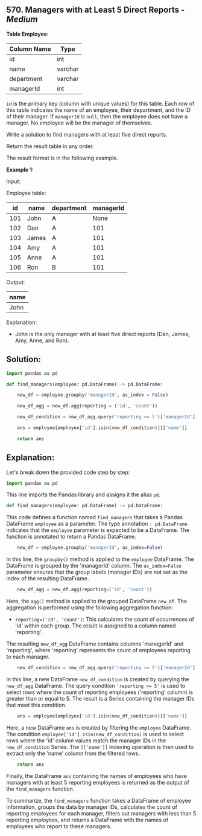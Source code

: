 ## 570. Managers with at Least 5 Direct Reports - *Medium*

**Table Employee:**

| Column Name | Type    |
|-------------|---------|
| id          | int     |
| name        | varchar |
| department  | varchar |
| managerId   | int     |

`id` is the primary key (column with unique values) for this table.
Each row of this table indicates the name of an employee, their department, and the ID of their manager.
If `managerId` is `null`, then the employee does not have a manager.
No employee will be the manager of themselves.

Write a solution to find managers with at least five direct reports.

Return the result table in any order.

The result format is in the following example.

**Example 1:**

Input: 

Employee table:

| id  | name  | department | managerId |
|-----|-------|------------|-----------|
| 101 | John  | A          | None      |
| 102 | Dan   | A          | 101       |
| 103 | James | A          | 101       |
| 104 | Amy   | A          | 101       |
| 105 | Anne  | A          | 101       |
| 106 | Ron   | B          | 101       |

Output: 

| name |
|------|
| John |

Explanation: 
- John is the only manager with at least five direct reports (Dan, James, Amy, Anne, and Ron).

## **Solution:**

```python
import pandas as pd

def find_managers(employee: pd.DataFrame) -> pd.DataFrame:

    new_df = employee.groupby('managerId', as_index = False)

    new_df_agg = new_df.agg(reporting = ('id', 'count'))

    new_df_condition = new_df_agg.query('reporting >= 5')['managerId']

    ans = employee[employee['id'].isin(new_df_condition)][['name']]

    return ans
```

## Explanation:

Let's break down the provided code step by step:

```python
import pandas as pd
```
This line imports the Pandas library and assigns it the alias `pd`.

```python
def find_managers(employee: pd.DataFrame) -> pd.DataFrame:
```
This code defines a function named `find_managers` that takes a Pandas DataFrame `employee` as a parameter. The type annotation `: pd.DataFrame` indicates that the `employee` parameter is expected to be a DataFrame. The function is annotated to return a Pandas DataFrame.

```python
    new_df = employee.groupby('managerId', as_index=False)
```
In this line, the `groupby()` method is applied to the `employee` DataFrame. The DataFrame is grouped by the 'managerId' column. The `as_index=False` parameter ensures that the group labels (manager IDs) are not set as the index of the resulting DataFrame.

```python
    new_df_agg = new_df.agg(reporting=('id', 'count'))
```
Here, the `agg()` method is applied to the grouped DataFrame `new_df`. The aggregation is performed using the following aggregation function:

- `reporting=('id', 'count')`: This calculates the count of occurrences of 'id' within each group. The result is assigned to a column named 'reporting'.

The resulting `new_df_agg` DataFrame contains columns 'managerId' and 'reporting', where 'reporting' represents the count of employees reporting to each manager.

```python
    new_df_condition = new_df_agg.query('reporting >= 5')['managerId']
```
In this line, a new DataFrame `new_df_condition` is created by querying the `new_df_agg` DataFrame. The query condition `'reporting >= 5'` is used to select rows where the count of reporting employees ('reporting' column) is greater than or equal to 5. The result is a Series containing the manager IDs that meet this condition.

```python
    ans = employee[employee['id'].isin(new_df_condition)][['name']]
```
Here, a new DataFrame `ans` is created by filtering the `employee` DataFrame. The condition `employee['id'].isin(new_df_condition)` is used to select rows where the 'id' column values match the manager IDs in the `new_df_condition` Series. The `[['name']]` indexing operation is then used to extract only the 'name' column from the filtered rows.

```python
    return ans
```
Finally, the DataFrame `ans` containing the names of employees who have managers with at least 5 reporting employees is returned as the output of the `find_managers` function.

To summarize, the `find_managers` function takes a DataFrame of employee information, groups the data by manager IDs, calculates the count of reporting employees for each manager, filters out managers with less than 5 reporting employees, and returns a DataFrame with the names of employees who report to these managers.